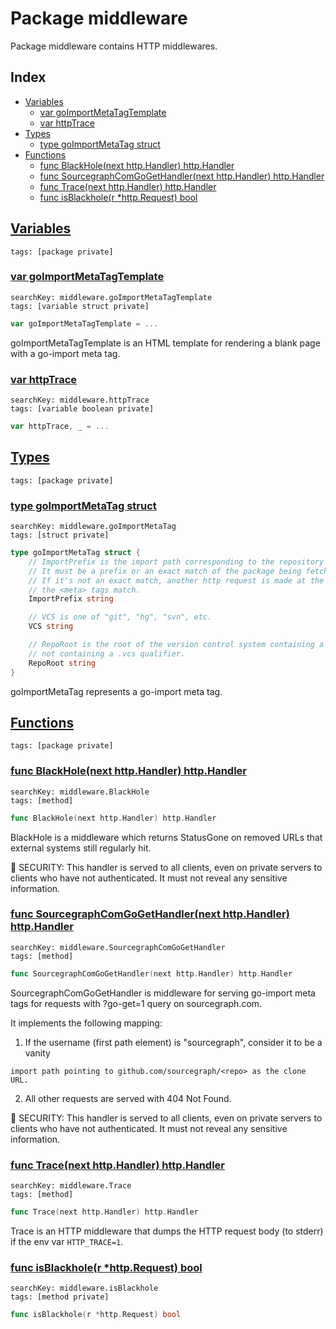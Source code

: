 # Package middleware

Package middleware contains HTTP middlewares. 

## Index

* [Variables](#var)
    * [var goImportMetaTagTemplate](#goImportMetaTagTemplate)
    * [var httpTrace](#httpTrace)
* [Types](#type)
    * [type goImportMetaTag struct](#goImportMetaTag)
* [Functions](#func)
    * [func BlackHole(next http.Handler) http.Handler](#BlackHole)
    * [func SourcegraphComGoGetHandler(next http.Handler) http.Handler](#SourcegraphComGoGetHandler)
    * [func Trace(next http.Handler) http.Handler](#Trace)
    * [func isBlackhole(r *http.Request) bool](#isBlackhole)


## <a id="var" href="#var">Variables</a>

```
tags: [package private]
```

### <a id="goImportMetaTagTemplate" href="#goImportMetaTagTemplate">var goImportMetaTagTemplate</a>

```
searchKey: middleware.goImportMetaTagTemplate
tags: [variable struct private]
```

```Go
var goImportMetaTagTemplate = ...
```

goImportMetaTagTemplate is an HTML template for rendering a blank page with a go-import meta tag. 

### <a id="httpTrace" href="#httpTrace">var httpTrace</a>

```
searchKey: middleware.httpTrace
tags: [variable boolean private]
```

```Go
var httpTrace, _ = ...
```

## <a id="type" href="#type">Types</a>

```
tags: [package private]
```

### <a id="goImportMetaTag" href="#goImportMetaTag">type goImportMetaTag struct</a>

```
searchKey: middleware.goImportMetaTag
tags: [struct private]
```

```Go
type goImportMetaTag struct {
	// ImportPrefix is the import path corresponding to the repository root.
	// It must be a prefix or an exact match of the package being fetched with "go get".
	// If it's not an exact match, another http request is made at the prefix to verify
	// the <meta> tags match.
	ImportPrefix string

	// VCS is one of "git", "hg", "svn", etc.
	VCS string

	// RepoRoot is the root of the version control system containing a scheme and
	// not containing a .vcs qualifier.
	RepoRoot string
}
```

goImportMetaTag represents a go-import meta tag. 

## <a id="func" href="#func">Functions</a>

```
tags: [package private]
```

### <a id="BlackHole" href="#BlackHole">func BlackHole(next http.Handler) http.Handler</a>

```
searchKey: middleware.BlackHole
tags: [method]
```

```Go
func BlackHole(next http.Handler) http.Handler
```

BlackHole is a middleware which returns StatusGone on removed URLs that external systems still regularly hit. 

🚨 SECURITY: This handler is served to all clients, even on private servers to clients who have not authenticated. It must not reveal any sensitive information. 

### <a id="SourcegraphComGoGetHandler" href="#SourcegraphComGoGetHandler">func SourcegraphComGoGetHandler(next http.Handler) http.Handler</a>

```
searchKey: middleware.SourcegraphComGoGetHandler
tags: [method]
```

```Go
func SourcegraphComGoGetHandler(next http.Handler) http.Handler
```

SourcegraphComGoGetHandler is middleware for serving go-import meta tags for requests with ?go-get=1 query on sourcegraph.com. 

It implements the following mapping: 

1. If the username (first path element) is "sourcegraph", consider it to be a vanity 

```
import path pointing to github.com/sourcegraph/<repo> as the clone URL.

```
2. All other requests are served with 404 Not Found. 

🚨 SECURITY: This handler is served to all clients, even on private servers to clients who have not authenticated. It must not reveal any sensitive information. 

### <a id="Trace" href="#Trace">func Trace(next http.Handler) http.Handler</a>

```
searchKey: middleware.Trace
tags: [method]
```

```Go
func Trace(next http.Handler) http.Handler
```

Trace is an HTTP middleware that dumps the HTTP request body (to stderr) if the env var `HTTP_TRACE=1`. 

### <a id="isBlackhole" href="#isBlackhole">func isBlackhole(r *http.Request) bool</a>

```
searchKey: middleware.isBlackhole
tags: [method private]
```

```Go
func isBlackhole(r *http.Request) bool
```

